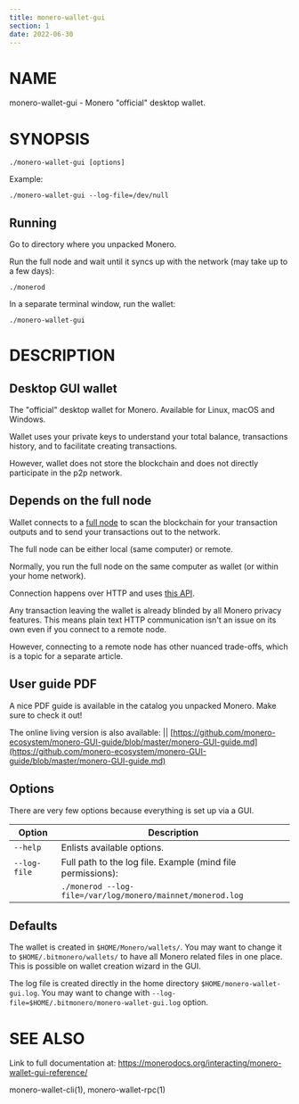 ```yaml
---
title: monero-wallet-gui
section: 1
date: 2022-06-30
---
```


# NAME

monero-wallet-gui - Monero "official" desktop wallet.

# SYNOPSIS

`./monero-wallet-gui [options]`

Example:

`./monero-wallet-gui --log-file=/dev/null`

## Running

Go to directory where you unpacked Monero.

Run the full node and wait until it syncs up with the network (may take up to a few days):

`./monerod`

In a separate terminal window, run the wallet:

`./monero-wallet-gui`

# DESCRIPTION

## Desktop GUI wallet

The "official" desktop wallet for Monero. Available for Linux, macOS and Windows.

Wallet uses your private keys to understand your total balance,
transactions history, and to facilitate creating transactions.

However, wallet does not store the blockchain and does not directly participate in the p2p network.

## Depends on the full node 

Wallet connects to a [full node](/interacting/monerod-reference) to scan the blockchain for your transaction outputs and to send your transactions out to the network.   

The full node can be either local (same computer) or remote.

Normally, you run the full node on the same computer as wallet (or within your home network).

Connection happens over HTTP and uses [this API](https://www.getmonero.org/resources/developer-guides/wallet-rpc.html).

Any transaction leaving the wallet is already blinded by all Monero privacy features.
This means plain text HTTP communication isn't an issue on its own even if you connect to a remote node.

However, connecting to a remote node has other nuanced trade-offs, which is a topic for a separate article. 

## User guide PDF

A nice PDF guide is available in the catalog you unpacked Monero. Make sure to check it out!

The online living version is also available:
|| 
[https://github.com/monero-ecosystem/monero-GUI-guide/blob/master/monero-GUI-guide.md](https://github.com/monero-ecosystem/monero-GUI-guide/blob/master/monero-GUI-guide.md)

## Options

There are very few options because everything is set up via a GUI.

| Option              | Description
|---------------------|--------------------------------------------------------------------------------------------------------------------------------------
| `--help`            | Enlists available options.
| `--log-file`        | Full path to the log file. Example (mind file permissions):
|| `./monerod --log-file=/var/log/monero/mainnet/monerod.log`

## Defaults

The wallet is created in `$HOME/Monero/wallets/`.
You may want to change it to `$HOME/.bitmonero/wallets/` to have all Monero related files in one place.
This is possible on wallet creation wizard in the GUI. 

The log file is created directly in the home directory `$HOME/monero-wallet-gui.log`.
You may want to change with `--log-file=$HOME/.bitmonero/monero-wallet-gui.log` option. 

# SEE ALSO

Link to full documentation at: <https://monerodocs.org/interacting/monero-wallet-gui-reference/>

monero-wallet-cli(1), monero-wallet-rpc(1)
